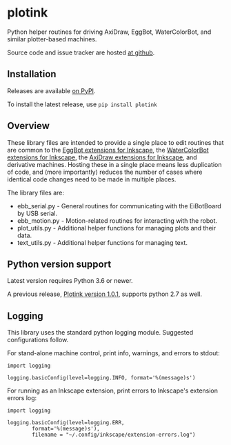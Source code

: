 # plotink
Python helper routines for driving AxiDraw, EggBot, WaterColorBot, and similar plotter-based machines.

Source code and issue tracker are hosted [at github](https://github.com/evil-mad/plotink).


## Installation

Releases are available [on PyPI](https://pypi.org/project/plotink/).

To install the latest release, use `pip install plotink`


## Overview

These library files are intended to provide a single place to edit routines that are common to the [EggBot extensions for Inkscape](https://github.com/evil-mad/EggBot/), the [WaterColorBot extensions for Inkscape](https://github.com/evil-mad/wcb-ink/), the [AxiDraw extensions for Inkscape](https://github.com/evil-mad/axidraw/), and derivative machines. Hosting these in a single place means less duplication of code, and (more importantly) reduces the number of cases where identical code changes need to be made in multiple places.

The library files are:

* ebb_serial.py - General routines for communicating with the EiBotBoard by USB serial.
* ebb_motion.py - Motion-related routines for interacting with the robot.
* plot_utils.py - Additional helper functions for managing plots and their data.
* text_utils.py - Additional helper functions for managing text.


## Python version support

Latest version requires Python 3.6 or newer.

A previous release, [Plotink version 1.0.1](https://pypi.org/project/plotink/1.0.1/), supports python 2.7 as well.

## Logging

This library uses the standard python logging module. Suggested configurations follow.

For stand-alone machine control, print info, warnings, and errors to stdout:

```
import logging

logging.basicConfig(level=logging.INFO, format='%(message)s')
```

For running as an Inkscape extension, print errors to Inkscape's extension errors log:
```
import logging

logging.basicConfig(level=logging.ERR,
        format='%(message)s'),
        filename = "~/.config/inkscape/extension-errors.log")
```
